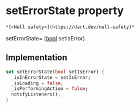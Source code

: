 


# setErrorState property




    *[<Null safety>](https://dart.dev/null-safety)*





setErrorState=
([bool](https://api.flutter.dev/flutter/dart-core/bool-class.html) setIsError)  







## Implementation

```dart
set setErrorState(bool setIsError) {
  _isInErrorState = setIsError;
  _isLoading = false;
  _isPerformingAction = false;
  notifyListeners();
}
```







